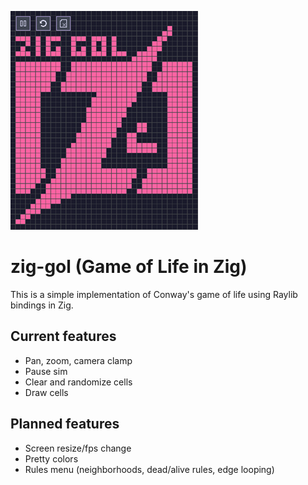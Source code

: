 ![zig-gol-logo](./resources/zg-logo.png)
# zig-gol (Game of Life in Zig)
This is a simple implementation of Conway's game of life using Raylib bindings in Zig.

## Current features
- Pan, zoom, camera clamp
- Pause sim
- Clear and randomize cells
- Draw cells
## Planned features
- Screen resize/fps change
- Pretty colors
- Rules menu (neighborhoods, dead/alive rules, edge looping)
